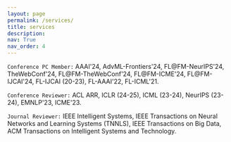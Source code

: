 ```yaml
---
layout: page
permalink: /services/
title: services
description: 
nav: True
nav_order: 4
---
```


`Conference PC Member:`
AAAI'24, AdvML-Frontiers'24, FL@FM-NeurIPS'24, TheWebConf'24, FL@FM-TheWebConf'24, FL@FM-ICME'24, FL@FM-IJCAI'24, FL-IJCAI (20-23), FL-AAAI'22, FL-ICML'21.

`Conference Reviewer:`
ACL ARR, ICLR (24-25), ICML (23-24), NeurIPS (23-24), EMNLP'23, ICME'23.

`Journal Reviewer:`
IEEE Intelligent Systems, IEEE Transactions on Neural Networks and Learning Systems (TNNLS), IEEE Transactions on Big Data, ACM Transactions on Intelligent Systems and Technology. 